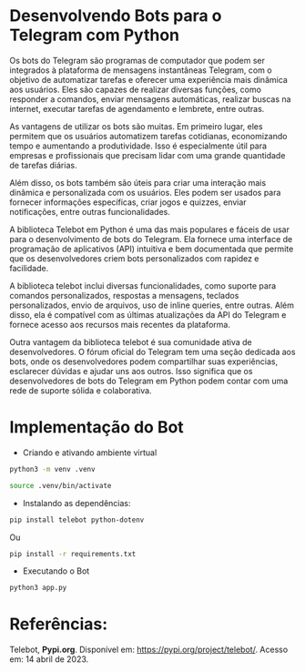 # Desenvolvendo Bots para o Telegram com Python

Os bots do Telegram são programas de computador que podem ser integrados à plataforma de mensagens instantâneas Telegram, com o objetivo de automatizar tarefas e oferecer uma experiência mais dinâmica aos usuários. Eles são capazes de realizar diversas funções, como responder a comandos, enviar mensagens automáticas, realizar buscas na internet, executar tarefas de agendamento e lembrete, entre outras.

As vantagens de utilizar os bots são muitas. Em primeiro lugar, eles permitem que os usuários automatizem tarefas cotidianas, economizando tempo e aumentando a produtividade. Isso é especialmente útil para empresas e profissionais que precisam lidar com uma grande quantidade de tarefas diárias.

Além disso, os bots também são úteis para criar uma interação mais dinâmica e personalizada com os usuários. Eles podem ser usados para fornecer informações específicas, criar jogos e quizzes, enviar notificações, entre outras funcionalidades.

A biblioteca Telebot em Python é uma das mais populares e fáceis de usar para o desenvolvimento de bots do Telegram. Ela fornece uma interface de programação de aplicativos (API) intuitiva e bem documentada que permite que os desenvolvedores criem bots personalizados com rapidez e facilidade.

A biblioteca telebot inclui diversas funcionalidades, como suporte para comandos personalizados, respostas a mensagens, teclados personalizados, envio de arquivos, uso de inline queries, entre outras. Além disso, ela é compatível com as últimas atualizações da API do Telegram e fornece acesso aos recursos mais recentes da plataforma.

Outra vantagem da biblioteca telebot é sua comunidade ativa de desenvolvedores. O fórum oficial do Telegram tem uma seção dedicada aos bots, onde os desenvolvedores podem compartilhar suas experiências, esclarecer dúvidas e ajudar uns aos outros. Isso significa que os desenvolvedores de bots do Telegram em Python podem contar com uma rede de suporte sólida e colaborativa.

# Implementação do Bot

- Criando e ativando ambiente virtual

```bash
python3 -m venv .venv
```

```bash
source .venv/bin/activate
```

- Instalando as dependências:

```bash
pip install telebot python-dotenv
```

Ou 

```bash
pip install -r requirements.txt
```

- Executando o Bot

```bash
python3 app.py
```

# Referências:

Telebot, **Pypi.org**. Disponível em: <https://pypi.org/project/telebot/>. Acesso em: 14 abril de 2023.
